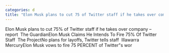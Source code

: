 ```yaml
---
categories: d
title: "Elon Musk plans to cut 75 of Twitter staff if he takes over company – report  The Guardian"
---
```

Elon Musk plans to cut 75% of Twitter staff if he takes over company – report&nbsp;&nbsp;The GuardianElon Musk Claims He Intends To Fire 75% Of Twitter Staff&nbsp;&nbsp;The ProjectNo plans for layoffs, Twitter tells staff&nbsp;&nbsp;Illawarra MercuryElon Musk vows to fire 75 PERCENT of Twitter"s wor